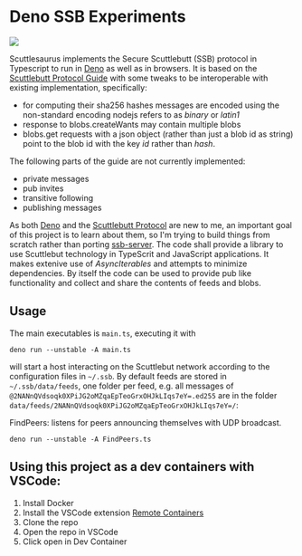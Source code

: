 # Deno SSB Experiments

![](https://tokei.rs/b1/github/retog/deno-ssb-experiments)

Scuttlesaurus implements the Secure Scuttlebutt (SSB) protocol in Typescript to
run in [Deno](https://deno.land/) as well as in browsers. It is based on the
[Scuttlebutt Protocol Guide](https://ssbc.github.io/scuttlebutt-protocol-guide/)
with some tweaks to be interoperable with existing implementation, specifically:

- for computing their sha256 hashes messages are encoded using the non-standard
  encoding nodejs refers to as _binary_ or _latin1_
- response to blobs.createWants may contain multiple blobs
- blobs.get requests with a json object (rather than just a blob id as string)
  point to the blob id with the key _id_ rather than _hash_.

The following parts of the guide are not currently implemented:

- private messages
- pub invites
- transitive following
- publishing messages

As both [Deno](https://deno.land/) and the
[Scuttlebutt Protocol](https://ssbc.github.io/scuttlebutt-protocol-guide/) are
new to me, an important goal of this project is to learn about them, so I'm
trying to build things from scratch rather than porting
[ssb-server](https://github.com/ssbc/ssb-server). The code shall provide a
library to use Scuttlebut technology in TypeScrit and JavaScript applications.
It makes extenive use of _AsyncIterables_ and attempts to minimize dependencies.
By itself the code can be used to provide pub like functionality and collect and
share the contents of feeds and blobs.

## Usage

The main executables is `main.ts`, executing it with

    deno run --unstable -A main.ts

will start a host interacting on the Scuttlebut network according to the
configuration files in `~/.ssb`. By default feeds are stored in
`~/.ssb/data/feeds`, one folder per feed, e.g. all messages of
`@2NANnQVdsoqk0XPiJG2oMZqaEpTeoGrxOHJkLIqs7eY=.ed255` are in the folder
`data/feeds/2NANnQVdsoqk0XPiJG2oMZqaEpTeoGrxOHJkLIqs7eY=/`:

FindPeers: listens for peers announcing themselves with UDP broadcast.

    deno run --unstable -A FindPeers.ts


## Using this project as a dev containers with VSCode:

1. Install Docker
2. Install the VSCode extension
   [Remote Containers](https://marketplace.visualstudio.com/items?itemName=ms-vscode-remote.remote-containers)
3. Clone the repo
4. Open the repo in VSCode
5. Click open in Dev Container
